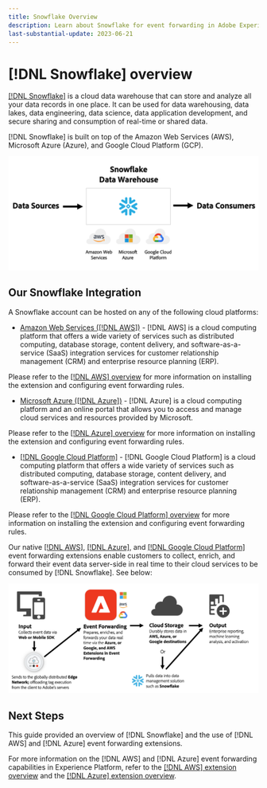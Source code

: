 ```yaml
---
title: Snowflake Overview
description: Learn about Snowflake for event forwarding in Adobe Experience Platform.
last-substantial-update: 2023-06-21
---
```

# [!DNL Snowflake] overview

[[!DNL Snowflake]](https://www.snowflake.com/en/) is a cloud data warehouse that can store and analyze all your data records in one place. It can be used for data warehousing, data lakes, data engineering, data science, data application development, and secure sharing and consumption of real-time or shared data.

[!DNL Snowflake] is built on top of the Amazon Web Services (AWS), Microsoft Azure (Azure), and Google Cloud Platform (GCP).  

![A diagram showing the [!DNL Snowflake] data architecture.](../../../images/extensions/server/snowflake/snowflake.png)

## Our Snowflake Integration

A Snowflake account can be hosted on any of the following cloud platforms:

- [Amazon Web Services ([!DNL AWS])](https://aws.amazon.com/) - [!DNL AWS] is a cloud computing platform that offers a wide variety of services such as distributed computing, database storage, content delivery, and software-as-a-service (SaaS) integration services for customer relationship management (CRM) and enterprise resource planning (ERP). 

Please refer to the [[!DNL AWS] overview](../aws/overview.md) for more information on installing the extension and configuring event forwarding rules. 

- [Microsoft Azure ([!DNL Azure])](https://azure.microsoft.com/en-us/products/event-hubs/#overview) - [!DNL Azure] is a cloud computing platform and an online portal that allows you to access and manage cloud services and resources provided by Microsoft. 

Please refer to the [[!DNL Azure] overview](../azure/overview.md) for more information on installing the extension and configuring event forwarding rules. 

- [[!DNL Google Cloud Platform]](https://cloud.google.com/) - [!DNL Google Cloud Platform] is a cloud computing platform that offers a wide variety of services such as distributed computing, database storage, content delivery, and software-as-a-service (SaaS) integration services for customer relationship management (CRM) and enterprise resource planning (ERP).

Please refer to the [[!DNL Google Cloud Platform] overview](../google-cloud-platform/overview.md) for more information on installing the extension and configuring event forwarding rules. 

Our native [[!DNL AWS]](../aws/overview.md), [[!DNL Azure]](../azure/overview.md), and [[!DNL Google Cloud Platform]](../google-cloud-platform/overview.md) event forwarding extensions enable customers to collect, enrich, and forward their event data server-side in real time to their cloud services to be consumed by [!DNL Snowflake]. See below:

![The [!DNL Snowflake] reporting diagram showing the link between [!DNL AWS] and [!DNL Azure].](../../../images/extensions/server/snowflake/snowflake-workflow.png)

## Next Steps

This guide provided an overview of [!DNL Snowflake] and the use of [!DNL AWS] and [!DNL Azure] event forwarding extensions. 

For more information on the [!DNL AWS] and [!DNL Azure] event forwarding capabilities in Experience Platform, refer to the [[!DNL AWS] extension overview](../aws/overview.md) and the [[!DNL Azure] extension overview](../azure/overview.md).
